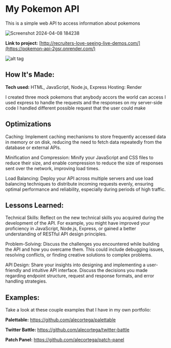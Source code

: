 # My Pokemon API
This is a simple web API to access information about pokemons

![Screenshot 2024-04-08 184238](https://github.com/DembaIsCodingg/Pokemon-API/assets/121407070/c650b5f6-eb3c-4695-92cd-efde28d1e8e4)


**Link to project:** [http://recruiters-love-seeing-live-demos.com/](https://pokemon-api-2gsr.onrender.com/)

![alt tag](http://placecorgi.com/1200/650)

## How It's Made:

**Tech used:** HTML, JavaScript, Node.js, Express
Hosting: Render

I created three mock pokemons that anybody accors the world can access
I used express to handle the requests and the responses on my server-side code
I handled different possible request that the user could make
## Optimizations
Caching: Implement caching mechanisms to store frequently accessed data in memory or on disk, reducing the need to fetch data repeatedly from the database or external APIs.

Minification and Compression: Minify your JavaScript and CSS files to reduce their size, and enable compression to reduce the size of responses sent over the network, improving load times.

Load Balancing: Deploy your API across multiple servers and use load balancing techniques to distribute incoming requests evenly, ensuring optimal performance and reliability, especially during periods of high traffic.
## Lessons Learned:

Technical Skills: Reflect on the new technical skills you acquired during the development of the API. For example, you might have improved your proficiency in JavaScript, Node.js, Express, or gained a better understanding of RESTful API design principles.

Problem-Solving: Discuss the challenges you encountered while building the API and how you overcame them. This could include debugging issues, resolving conflicts, or finding creative solutions to complex problems.

API Design: Share your insights into designing and implementing a user-friendly and intuitive API interface. Discuss the decisions you made regarding endpoint structure, request and response formats, and error handling strategies.

## Examples:
Take a look at these couple examples that I have in my own portfolio:

**Palettable:** https://github.com/alecortega/palettable

**Twitter Battle:** https://github.com/alecortega/twitter-battle

**Patch Panel:** https://github.com/alecortega/patch-panel



